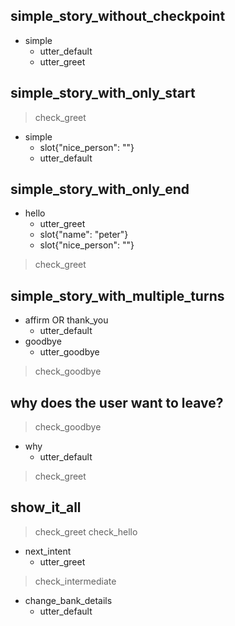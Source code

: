 ## simple_story_without_checkpoint
* simple                       <!-- user utterance in _intent[entities] format -->
    - utter_default
    - utter_greet

## simple_story_with_only_start
> check_greet                   <!-- checkpoints at the start define entry points -->
* simple
    - slot{"nice_person": ""}
    - utter_default

## simple_story_with_only_end
* hello
    - utter_greet
    - slot{"name": "peter"}
    - slot{"nice_person": ""}
> check_greet                   <!-- checkpoint defining the end of this turn -->

## simple_story_with_multiple_turns
* affirm OR thank_you
    - utter_default
* goodbye
    - utter_goodbye
> check_goodbye        

## why does the user want to leave?
> check_goodbye
* why
    - utter_default
> check_greet

## show_it_all
> check_greet
> check_hello                   <!-- allows multiple entry points -->

* next_intent            
    - utter_greet              <!-- actions taken by the bot -->
    
> check_intermediate            <!-- allows intermediate checkpoints -->

* change_bank_details
    - utter_default            <!-- allows to end without checkpoints -->
